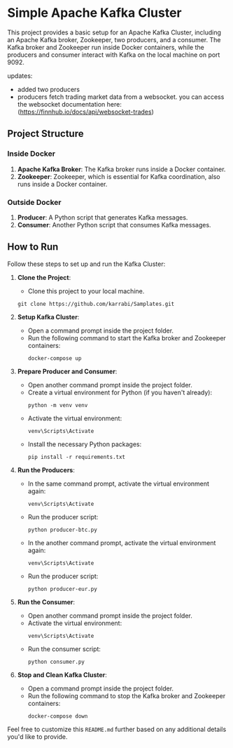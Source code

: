
# Simple Apache Kafka Cluster

This project provides a basic setup for an Apache Kafka Cluster, including an Apache Kafka broker, Zookeeper, two producers, and a consumer. The Kafka broker and Zookeeper run inside Docker containers, while the producers and consumer interact with Kafka on the local machine on port 9092.

updates:
- added two producers
- producers fetch trading market data from a websocket. 
  you can access the websocket documentation here:(https://finnhub.io/docs/api/websocket-trades)


## Project Structure

### Inside Docker

1. **Apache Kafka Broker**: The Kafka broker runs inside a Docker container.
2. **Zookeeper**: Zookeeper, which is essential for Kafka coordination, also runs inside a Docker container.

### Outside Docker

1. **Producer**: A Python script that generates Kafka messages.
2. **Consumer**: Another Python script that consumes Kafka messages.

## How to Run

Follow these steps to set up and run the Kafka Cluster:

1. **Clone the Project**:
   - Clone this project to your local machine.
    ```
    git clone https://github.com/karrabi/Samplates.git
    ```
2. **Setup Kafka Cluster**:
   - Open a command prompt inside the project folder.
   - Run the following command to start the Kafka broker and Zookeeper containers:
     ```
     docker-compose up
     ```

3. **Prepare Producer and Consumer**:
   - Open another command prompt inside the project folder.
   - Create a virtual environment for Python (if you haven't already):
     ```
     python -m venv venv
     ```
   - Activate the virtual environment:
     ```
     venv\Scripts\Activate
     ```
   - Install the necessary Python packages:
     ```
     pip install -r requirements.txt
     ```

4. **Run the Producers**:
   - In the same command prompt, activate the virtual environment again:
     ```
     venv\Scripts\Activate
     ```
   - Run the producer script:
     ```
     python producer-btc.py
     ```

   - In the another command prompt, activate the virtual environment again:
     ```
     venv\Scripts\Activate
     ```
   - Run the producer script:
     ```
     python producer-eur.py
     ```

5. **Run the Consumer**:
   - Open another command prompt inside the project folder.
   - Activate the virtual environment:
     ```
     venv\Scripts\Activate
     ```
   - Run the consumer script:
     ```
     python consumer.py
     ```

6. **Stop and Clean Kafka Cluster**:
   - Open a command prompt inside the project folder.
   - Run the following command to stop the Kafka broker and Zookeeper containers:
     ```
     docker-compose down
     ```

Feel free to customize this `README.md` further based on any additional details you'd like to provide.




